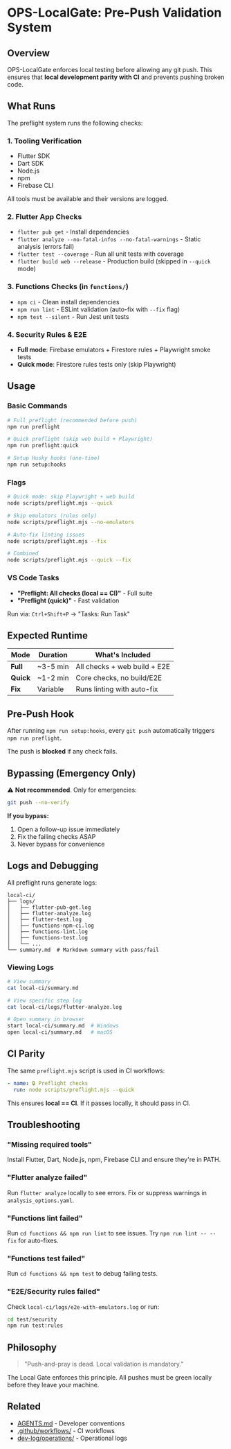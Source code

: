 # OPS-LocalGate: Pre-Push Validation System

## Overview

OPS-LocalGate enforces local testing before allowing any git push. This ensures that **local development parity with CI** and prevents pushing broken code.

## What Runs

The preflight system runs the following checks:

### 1. Tooling Verification
- Flutter SDK
- Dart SDK
- Node.js
- npm
- Firebase CLI

All tools must be available and their versions are logged.

### 2. Flutter App Checks
- `flutter pub get` - Install dependencies
- `flutter analyze --no-fatal-infos --no-fatal-warnings` - Static analysis (errors fail)
- `flutter test --coverage` - Run all unit tests with coverage
- `flutter build web --release` - Production build (skipped in `--quick` mode)

### 3. Functions Checks (in `functions/`)
- `npm ci` - Clean install dependencies
- `npm run lint` - ESLint validation (auto-fix with `--fix` flag)
- `npm test --silent` - Run Jest unit tests

### 4. Security Rules & E2E
- **Full mode**: Firebase emulators + Firestore rules + Playwright smoke tests
- **Quick mode**: Firestore rules tests only (skip Playwright)

## Usage

### Basic Commands

```bash
# Full preflight (recommended before push)
npm run preflight

# Quick preflight (skip web build + Playwright)
npm run preflight:quick

# Setup Husky hooks (one-time)
npm run setup:hooks
```

### Flags

```bash
# Quick mode: skip Playwright + web build
node scripts/preflight.mjs --quick

# Skip emulators (rules only)
node scripts/preflight.mjs --no-emulators

# Auto-fix linting issues
node scripts/preflight.mjs --fix

# Combined
node scripts/preflight.mjs --quick --fix
```

### VS Code Tasks

- **"Preflight: All checks (local == CI)"** - Full suite
- **"Preflight (quick)"** - Fast validation

Run via: `Ctrl+Shift+P` → "Tasks: Run Task"

## Expected Runtime

| Mode | Duration | What's Included |
|------|----------|----------------|
| **Full** | ~3-5 min | All checks + web build + E2E |
| **Quick** | ~1-2 min | Core checks, no build/E2E |
| **Fix** | Variable | Runs linting with auto-fix |

## Pre-Push Hook

After running `npm run setup:hooks`, every `git push` automatically triggers `npm run preflight`.

The push is **blocked** if any check fails.

## Bypassing (Emergency Only)

⚠️ **Not recommended**. Only for emergencies:

```bash
git push --no-verify
```

**If you bypass:**
1. Open a follow-up issue immediately
2. Fix the failing checks ASAP
3. Never bypass for convenience

## Logs and Debugging

All preflight runs generate logs:

```
local-ci/
├── logs/
│   ├── flutter-pub-get.log
│   ├── flutter-analyze.log
│   ├── flutter-test.log
│   ├── functions-npm-ci.log
│   ├── functions-lint.log
│   ├── functions-test.log
│   └── ...
└── summary.md  # Markdown summary with pass/fail
```

### Viewing Logs

```bash
# View summary
cat local-ci/summary.md

# View specific step log
cat local-ci/logs/flutter-analyze.log

# Open summary in browser
start local-ci/summary.md  # Windows
open local-ci/summary.md   # macOS
```

## CI Parity

The same `preflight.mjs` script is used in CI workflows:

```yaml
- name: 🔒 Preflight checks
  run: node scripts/preflight.mjs --quick
```

This ensures **local == CI**. If it passes locally, it should pass in CI.

## Troubleshooting

### "Missing required tools"
Install Flutter, Dart, Node.js, npm, Firebase CLI and ensure they're in PATH.

### "Flutter analyze failed"
Run `flutter analyze` locally to see errors. Fix or suppress warnings in `analysis_options.yaml`.

### "Functions lint failed"
Run `cd functions && npm run lint` to see issues. Try `npm run lint -- --fix` for auto-fixes.

### "Functions test failed"
Run `cd functions && npm test` to debug failing tests.

### "E2E/Security rules failed"
Check `local-ci/logs/e2e-with-emulators.log` or run:
```bash
cd test/security
npm run test:rules
```

## Philosophy

> "Push-and-pray is dead. Local validation is mandatory."

The Local Gate enforces this principle. All pushes must be green locally before they leave your machine.

## Related

- [AGENTS.md](../../AGENTS.md) - Developer conventions
- [.github/workflows/](../../.github/workflows/) - CI workflows
- [dev-log/operations/](../../dev-log/operations/) - Operational logs
